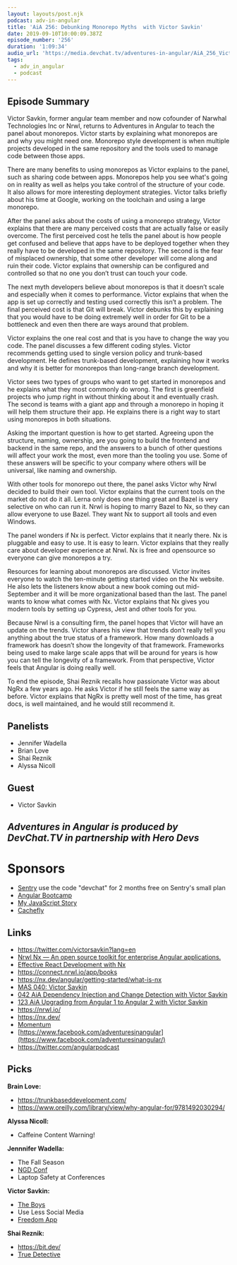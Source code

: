 ```yaml
---
layout: layouts/post.njk
podcast: adv-in-angular
title: 'AiA 256: Debunking Monorepo Myths  with Victor Savkin'
date: 2019-09-10T10:00:09.387Z
episode_number: '256'
duration: '1:09:34'
audio_url: 'https://media.devchat.tv/adventures-in-angular/AiA_256_Victor_Savkin.mp3'
tags:
  - adv_in_angular
  - podcast
---
```

## **Episode Summary**

Victor Savkin, former angular team member and now cofounder of Narwhal Technologies Inc or Nrwl, returns to Adventures in Angular to teach the panel about monorepos. Victor starts by explaining what monorepos are and why you might need one. Monorepo style development is when multiple projects developed in the same repository and the tools used to manage code between those apps. 

There are many benefits to using monorepos as Victor explains to the panel, such as sharing code between apps. Monorepos help you see what's going on in reality as well as helps you take control of the structure of your code. It also allows for more interesting deployment strategies. Victor talks briefly about his time at Google, working on the toolchain and using a large monorepo.

After the panel asks about the costs of using a monorepo strategy, Victor explains that there are many perceived costs that are actually false or easily overcome. The first perceived cost he tells the panel about is how people get confused and believe that apps have to be deployed together when they really have to be developed in the same repository. The second is the fear of misplaced ownership, that some other developer will come along and ruin their code. Victor explains that ownership can be configured and controlled so that no one you don’t trust can touch your code. 

The next myth developers believe about monorepos is that it doesn’t scale and especially when it comes to performance. Victor explains that when the app is set up correctly and testing used correctly this isn’t a problem. The final perceived cost is that Git will break. Victor debunks this by explaining that you would have to be doing extremely well in order for Git to be a bottleneck and even then there are ways around that problem. 

Victor explains the one real cost and that is you have to change the way you code. The panel discusses a few different coding styles. Victor recommends getting used to single version policy and trunk-based development. He defines trunk-based development, explaining how it works and why it is better for monorepos than long-range branch development. 

Victor sees two types of groups who want to get started in monorepos and he explains what they most commonly do wrong. The first is greenfield projects who jump right in without thinking about it and eventually crash. The second is teams with a giant app and through a monorepo in hoping it will help them structure their app. He explains there is a right way to start using monorepos in both situations.

Asking the important question is how to get started. Agreeing upon the structure, naming, ownership, are you going to build the frontend and backend in the same repo, and the answers to a bunch of other questions will affect your work the most, even more than the tooling you use. Some of these answers will be specific to your company where others will be universal, like naming and ownership. 

With other tools for monorepo out there, the panel asks Victor why Nrwl decided to build their own tool. Victor explains that the current tools on the market do not do it all. Lerna only does one thing great and Bazel is very selective on who can run it. Nrwl is hoping to marry Bazel to Nx, so they can allow everyone to use Bazel. They want Nx to support all tools and even Windows. 

The panel wonders if Nx is perfect. Victor explains that it nearly there. Nx is pluggable and easy to use. It is easy to learn. Victor explains that they really care about developer experience at Nrwl. Nx is free and opensource so everyone can give monorepos a try. 

Resources for learning about monorepos are discussed. Victor invites everyone to watch the ten-minute getting started video on the Nx website. He also lets the listeners know about a new book coming out mid-September and it will be more organizational based than the last. The panel wants to know what comes with Nx. Victor explains that Nx gives you modern tools by setting up Cypress, Jest and other tools for you.

Because Nrwl is a consulting firm, the panel hopes that Victor will have an update on the trends. Victor shares his view that trends don’t really tell you anything about the true status of a framework. How many downloads a framework has doesn’t show the longevity of that framework. Frameworks being used to make large scale apps that will be around for years is how you can tell the longevity of a framework. From that perspective, Victor feels that Angular is doing really well. 

To end the episode, Shai Reznik recalls how passionate Victor was about NgRx a few years ago. He asks Victor if he still feels the same way as before. Victor explains that NgRx is pretty well most of the time, has great docs, is well maintained, and he would still recommend it.

## **Panelists**

* Jennifer Wadella
* Brian Love
* Shai Reznik
* Alyssa Nicoll

## **Guest**

* Victor Savkin

## _Adventures in Angular is produced by DevChat.TV in partnership with Hero Devs_

# **Sponsors** 

* [Sentry](http://sentry.io/) use the code "devchat" for 2 months free on Sentry's small plan
* [Angular Bootcamp](https://angularbootcamp.com/)
* [My JavaScript Story](https://devchat.tv/my-javascript-story/)
* [Cachefly](https://www.cachefly.com/)

## **Links**

* <https://twitter.com/victorsavkin?lang=en>
* [Nrwl Nx — An open source toolkit for enterprise Angular applications.](https://blog.nrwl.io/nrwl-nx-an-open-source-toolkit-for-enterprise-angular-applications-38698e94d65)
* [Effective React Development with Nx](https://connect.nrwl.io/app/books/effective-react-with-nx)
* <https://connect.nrwl.io/app/books>
* <https://nx.dev/angular/getting-started/what-is-nx>
* [MAS 040: Victor Savkin](https://devchat.tv/my-angular-story/mas-040-victor-savkin/)
* [042 AiA Dependency Injection and Change Detection with Victor Savkin](https://devchat.tv/adv-in-angular/042-aia-dependency-injection-and-change-detection-with-victor-savkin/)
* [123 AiA Upgrading from Angular 1 to Angular 2 with Victor Savkin](https://devchat.tv/adv-in-angular/123-aia-upgrading-from-angular-1-to-angular-2-with-victor-savkin/)
* <https://nrwl.io/>
* <https://nx.dev/>
* [Momentum](https://chrome.google.com/webstore/detail/momentum/laookkfknpbbblfpciffpaejjkokdgca?hl=en)
* [https://www.facebook.com/adventuresinangular](https://www.facebook.com/adventuresinangular/)
* <https://twitter.com/angularpodcast>

## **Picks**

**Brain Love:**

* <https://trunkbaseddevelopment.com/>
* <https://www.oreilly.com/library/view/why-angular-for/9781492030294/>

**Alyssa Nicoll:**

* Caffeine Content Warning!

**Jennnifer Wadella:**

* The Fall Season
* [NGD Conf](https://www.nvidia.com/en-us/gtc/)
* Laptop Safety at Conferences

**Victor Savkin:**

* [The Boys](https://www.amazon.com/dp/B07QQQ52B3/ref=dvm_us_dl_sl_go_ast_19BOY_TLe%7Cc_375798336448_m_lravi60A-dc_s__?gclid=CjwKCAjw8NfrBRA7EiwAfiVJpWIencec5syX_b3bRgeG8PGZXABeVAKIG7-g0HgHGloSjWWKfqq12RoCmzkQAvD_BwE)
* Use Less Social Media
* [Freedom App](https://freedom.to/)

**Shai Reznik:**

* <https://bit.dev/>
* [True Detective](https://www.amazon.com/gp/video/detail/B07NSNJBXW/ref=atv_dl_rdr)
